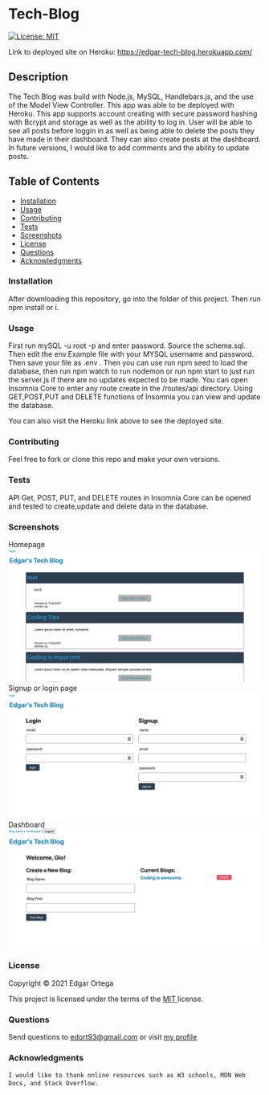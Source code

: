 # Tech-Blog
[![License: MIT](https://img.shields.io/badge/License-MIT-brightgreen.svg)](https://opensource.org/licenses/MIT)

Link to deployed site on Heroku: https://edgar-tech-blog.herokuapp.com/
## Description
The Tech Blog was build with Node.js, MySQL, Handlebars.js, and the use of the Model View Controller. This app was able to be deployed with Heroku. This app supports account creating with secure password hashing with Bcrypt and storage as well as the ability to log in. User will be able to see all posts before loggin in as well as being able to delete the posts they have made in their dashboard. They can also create posts at the dashboard. In future versions, I would like to add comments and the ability to update posts. 

## Table of Contents

- [Installation](#installation)
- [Usage](#usage)
- [Contributing](#contributing)
- [Tests](#tests)
- [Screenshots](#screenshots)
- [License](#license)
- [Questions](#questions)
- [Acknowledgments](#acknowledgments)

### Installation
After downloading this repository, go into the folder of this project. Then run npm install or i. 

### Usage
First run mySQL -u root -p and enter password. Source the schema.sql. Then edit the env.Example file with your MYSQL username and password. Then save your file as .env . Then you can use run npm seed to load the database, then run npm watch to run nodemon or run npm start to just run the server.js if there are no updates expected to be made. You can open Insomnia Core to enter any route create in the /routes/api directory. Using GET,POST,PUT and DELETE functions of Insomnia you can view and update the database.

You can also visit the Heroku link above to see the deployed site.

### Contributing
Feel free to fork or clone this repo and make your own versions.

### Tests
API Get, POST, PUT, and DELETE routes in Insomnia Core can be opened and tested to create,update and delete data in the database.


###  Screenshots 
Homepage
![plot](images/homepage.png)
Signup or login page
![plot](images/signup.png)
Dashboard
![plot](images/dashboard.png)


###  License

Copyright &copy; 2021 Edgar Ortega

This project is licensed under the terms of the <a href="https://opensource.org/licenses/MIT" target= "_blank" > MIT </a> license.

### Questions

Send questions to edort93@gmail.com or visit <a href="https://github.com/edgarO93" target= "_blank" >my profile </a><br>

### Acknowledgments

```
I would like to thank online resources such as W3 schools, MDN Web Docs, and Stack Overflow.
```
